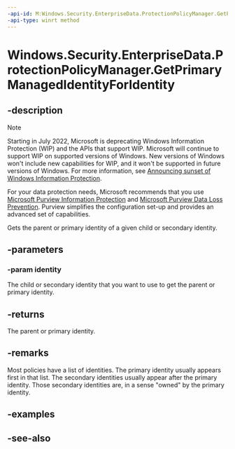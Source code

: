 ```yaml
---
-api-id: M:Windows.Security.EnterpriseData.ProtectionPolicyManager.GetPrimaryManagedIdentityForIdentity(System.String)
-api-type: winrt method
---
```


<!-- Method syntax
public string GetPrimaryManagedIdentityForIdentity(System.String identity)
-->

# Windows.Security.EnterpriseData.ProtectionPolicyManager.GetPrimaryManagedIdentityForIdentity

## -description

> [!NOTE]
> Starting in July 2022, Microsoft is deprecating Windows Information Protection (WIP) and the APIs that support WIP. Microsoft will continue to support WIP on supported versions of Windows. New versions of Windows won't include new capabilities for WIP, and it won't be supported in future versions of Windows. For more information, see [Announcing sunset of Windows Information Protection](https://techcommunity.microsoft.com/t5/windows-it-pro-blog/announcing-the-sunset-of-windows-information-protection-wip/ba-p/3579282).
>
> For your data protection needs, Microsoft recommends that you use [Microsoft Purview Information Protection](/microsoft-365/compliance/information-protection) and [Microsoft Purview Data Loss Prevention](/microsoft-365/compliance/dlp-learn-about-dlp). Purview simplifies the configuration set-up and provides an advanced set of capabilities.

Gets the parent or primary identity of a given child or secondary identity.

## -parameters

### -param identity

The child or secondary identity that you want to use to get the parent or primary identity.

## -returns

The parent or primary identity.

## -remarks

Most policies have a list of identities. The primary identity usually appears first in that list. The secondary identities usually appear after the primary identity. Those secondary identities are, in a sense "owned" by the primary identity.

## -examples

## -see-also

